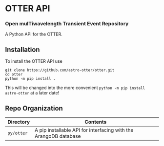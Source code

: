# OTTER API
### **O**pen mul**T**iwavelength **T**ransient **E**vent **R**epository

A Python API for the OTTER.

## Installation
To install the OTTER API use 
```
git clone https://github.com/astro-otter/otter.git
cd otter
python -m pip install .
```
This will be changed into the more convenient `python -m pip install astro-otter` at a later date!

## Repo Organization
| Directory | Contents |
|------------|------------|
| `py/otter` | A pip installable API for interfacing with the ArangoDB database|

